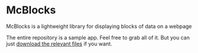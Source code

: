 # McBlocks
McBlocks is a lightweight library for displaying blocks of data on a webpage

The entire repository is a sample app. Feel free to grab all of it. But you can just [download the relevant files](tree/master/McBlocks) if you want.